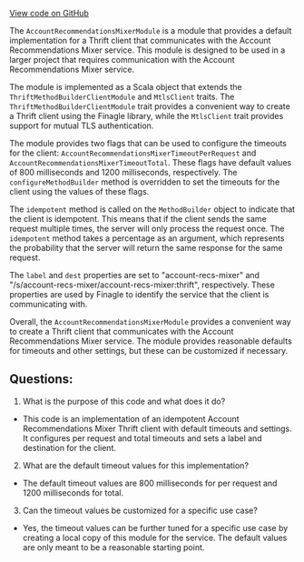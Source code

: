 [View code on GitHub](https://github.com/misbahsy/the-algorithm/product-mixer/component-library/src/main/scala/com/twitter/product_mixer/component_library/module/AccountRecommendationsMixerModule.scala)

The `AccountRecommendationsMixerModule` is a module that provides a default implementation for a Thrift client that communicates with the Account Recommendations Mixer service. This module is designed to be used in a larger project that requires communication with the Account Recommendations Mixer service.

The module is implemented as a Scala object that extends the `ThriftMethodBuilderClientModule` and `MtlsClient` traits. The `ThriftMethodBuilderClientModule` trait provides a convenient way to create a Thrift client using the Finagle library, while the `MtlsClient` trait provides support for mutual TLS authentication.

The module provides two flags that can be used to configure the timeouts for the client: `AccountRecommendationsMixerTimeoutPerRequest` and `AccountRecommendationsMixerTimeoutTotal`. These flags have default values of 800 milliseconds and 1200 milliseconds, respectively. The `configureMethodBuilder` method is overridden to set the timeouts for the client using the values of these flags.

The `idempotent` method is called on the `MethodBuilder` object to indicate that the client is idempotent. This means that if the client sends the same request multiple times, the server will only process the request once. The `idempotent` method takes a percentage as an argument, which represents the probability that the server will return the same response for the same request.

The `label` and `dest` properties are set to "account-recs-mixer" and "/s/account-recs-mixer/account-recs-mixer:thrift", respectively. These properties are used by Finagle to identify the service that the client is communicating with.

Overall, the `AccountRecommendationsMixerModule` provides a convenient way to create a Thrift client that communicates with the Account Recommendations Mixer service. The module provides reasonable defaults for timeouts and other settings, but these can be customized if necessary.
## Questions: 
 1. What is the purpose of this code and what does it do?
- This code is an implementation of an idempotent Account Recommendations Mixer Thrift client with default timeouts and settings. It configures per request and total timeouts and sets a label and destination for the client.

2. What are the default timeout values for this implementation?
- The default timeout values are 800 milliseconds for per request and 1200 milliseconds for total.

3. Can the timeout values be customized for a specific use case?
- Yes, the timeout values can be further tuned for a specific use case by creating a local copy of this module for the service. The default values are only meant to be a reasonable starting point.